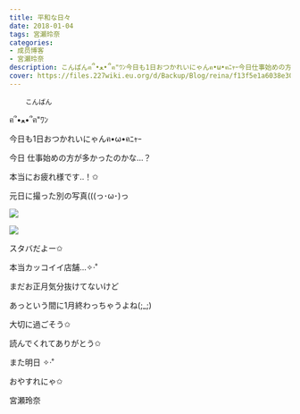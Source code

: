 ```yaml
---
title: 平和な日々
date: 2018-01-04
tags: 宮瀬玲奈
categories: 
- 成员博客
- 宮瀬玲奈
description: こんばんฅ՞•ﻌ•՞ฅ"ﾜﾝ今日も1日おつかれいにゃんฅ•ω•ฅﾆｬｰ今日仕事始めの方が多かったのかな...？本当にお疲れ様です..！✩元日に撮っ...
cover: https://files.227wiki.eu.org/d/Backup/Blog/reina/f13f5e1a6038e303077ff87eb91d1.jpg 
---
```


        こんばん

ฅ՞•ﻌ•՞ฅ"ﾜﾝ





今日も1日おつかれいにゃんฅ•ω•ฅﾆｬｰ






今日
仕事始めの方が多かったのかな...？


本当にお疲れ様です..！✩


















元日に撮った別の写真(((っ･ω･)っ





![](https://files.227wiki.eu.org/d/Backup/Blog/reina/f13f5e1a6038e303077ff87eb91d1.jpg)















![](https://files.227wiki.eu.org/d/Backup/Blog/reina/f13f5e1a6038e303077ff87eb91d1-01.jpg)




スタバだよー✩

本当カッコイイ店舗...✧‧˚















まだお正月気分抜けてないけど

あっという間に1月終わっちゃうよね(;_;)








大切に過ごそう✩








読んでくれてありがとう✩



また明日 ✧‧˚

おやすれにゃ✩




宮瀬玲奈


